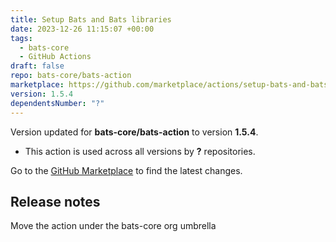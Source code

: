 ```yaml
---
title: Setup Bats and Bats libraries
date: 2023-12-26 11:15:07 +00:00
tags:
  - bats-core
  - GitHub Actions
draft: false
repo: bats-core/bats-action
marketplace: https://github.com/marketplace/actions/setup-bats-and-bats-libraries
version: 1.5.4
dependentsNumber: "?"
---
```



Version updated for **bats-core/bats-action** to version **1.5.4**.
- This action is used across all versions by **?** repositories.

Go to the [GitHub Marketplace](https://github.com/marketplace/actions/setup-bats-and-bats-libraries) to find the latest changes.

## Release notes

Move the action under the bats-core org umbrella

